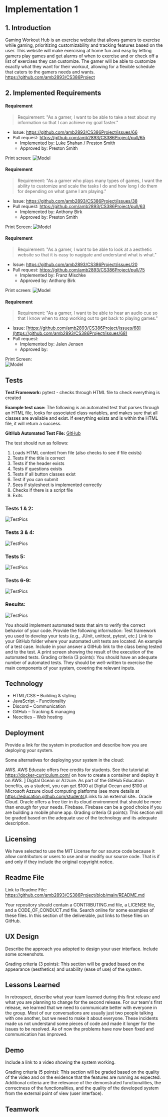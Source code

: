 # Implementation 1
## 1. Introduction
Gaming Workout Hub is an exercise website that allows gamers to exercise while gaming, prioritizing customizability and tracking features based on the user. This website will make exercising at home fun and easy by letting gamers play games and get alarms of when to exercise and or check off a list of exercises they can customize. The gamer will be able to customize exactly what they want for their workout, allowing for a flexible schedule that caters to the gamers needs and wants. https://github.com/amb2893/CS386Project


## 2. Implemented Requirements
#### Requirement
> Requirement: "As a gamer, I want to be able to take a test about my information so that I can achieve my goal faster."
- Issue: https://github.com/amb2893/CS386Project/issues/66
- Pull request: https://github.com/amb2893/CS386Project/pull/65
    - Implemented by: Luke Shahan / Preston Smith
    - Approved by: Preston Smith

Print screen: 
![Model](D-4_Pictures/InformationTestPic.png)

#### Requirement
> Requirement: "As a gamer who plays many types of games, I want the ability to customize and scale the tasks I do and how long I do them for depending on what game I am playing."
- Issue: https://github.com/amb2893/CS386Project/issues/38 
- Pull request: https://github.com/amb2893/CS386Project/pull/63 
    - Implemented by: Anthony Birk 
    - Approved by: Preston Smith
  
Print Screen:
![Model](D-4_Pictures/CustomAlarmTodoPage.png)

#### Requirement
> Requirement: "As a gamer, I want to be able to look at a aesthetic website so that it is easy to nagigate and understand what is what."
- Issue: https://github.com/amb2893/CS386Project/issues/20
- Pull request: https://github.com/amb2893/CS386Project/pull/75
    - Implemented by: Franz Mischke
    - Approved by: Anthony Birk

Print screen: 
![Model](D-4_Pictures/issue_fix_20.png)
  
#### Requirement
> Requirement: "As a gamer, I want to be able to hear an audio cue so that I know when to stop working out to get back to playing games."
- Issue: [https://github.com/amb2893/CS386Project/issues/68](https://github.com/amb2893/CS386Project/issues/68)
- Pull request: 
    - Implemented by: Jalen Jensen
    - Approved by:
  
Print Screen:  
![Model](D-4_Pictures/soundCueRequirement.png)

## Tests
**Test Framework:** pytest - checks through HTML file to check everything is created  
  
**Example test case:** The following is an automated test that parses through an HTML file, looks for associated class variables, and makes sure that all classes are available and exist. If everything exists and is within the HTML file, it will return a success.  
  
**GitHub Automated Test File:** [GitHub](https://github.com/amb2893/CS386Project/blob/testHTML/PyTests/test_html.py)  

The test should run as follows:  
1. Loads HTML content from file (also checks to see if file exists)
2. Tests if the title is correct
3. Tests if the header exists
4. Tests if questions exists
5. Tests if all button classes exist
6. Test if you can submit
7. Sees if stylesheet is implemented correctly
8. Checks if there is a script file
9. Exits  
  
### Tests 1 & 2:  
![TestPics](D-4_Pictures/testingpic2.png)  
  
### Tests 3 & 4:  
![TestPics](D-4_Pictures/testingpic4.png)
  
### Tests 5:  
![TestPics](D-4_Pictures/testingpic3.png)  
  
### Tests 6-9:  
![TestPics](D-4_Pictures/testingpic5.png)  
  
### Results:  
![TestPics](D-4_Pictures/testingpic1.png)  


You should implement automated tests that aim to verify the correct behavior of your code. Provide the following information:
Test framework you used to develop your tests (e.g., JUnit, unittest, pytest, etc.)
Link to your GitHub folder where your automated unit tests are located.
An example of a test case. Include in your answer a GitHub link to the class being tested and to the test.
A print screen showing the result of the execution of the automated tests. 
Grading criteria (3 points): You should have an adequate number of automated tests. They should be well-written to exercise the main components of your system, covering the relevant inputs.

## Technology  
* HTML/CSS – Building & styling  
* JavaScript – Functionality  
* Discord – Communication  
* GitHub – Tracking & managing  
* Neocities – Web hosting  

## Deployment
Provide a link for the system in production and describe how you are deploying your system. 

Some alternatives for deploying your system in the cloud:

AWS. AWS Educate offers free credits for students. See the tutorial at https://docker-curriculum.com/ on how to create a container and deploy it on AWS. ]
Digital Ocean or Azzure. As part of the GitHub Education benefits, as a student, you can get $100 at Digital Ocean and $100 at Microsoft Azzure cloud computing platforms (see more details at https://education.github.com/students)Links to an external site..
Oracle Cloud. Oracle offers a free tier in its cloud environment that should be more than enough for your needs.
Firebase. Firebase can be a good choice if you are building a mobile phone app.
Grading criteria (3 points): This section will be graded based on the adequate use of the technology and its adequate description.

## Licensing
We have selected to use the MIT License for our source code because it allow contributors or users to use and or modify our source code. That is if and only if they include the original copyright notice.

## Readme File

Link to Readme File: https://github.com/amb2893/CS386Project/blob/main/README.md

Your repository should contain a CONTRIBUTING.md file, a LICENSE file, and a CODE_OF_CONDUCT.md file. Search online for some examples of these files. In this section of the deliverable, put links to these files on GitHub.

## UX Design
Describe the approach you adopted to design your user interface. Include some screenshots.

Grading criteria (3 points): This section will be graded based on the appearance (aesthetics) and usability (ease of use) of the system.

## Lessons Learned
In retrospect, describe what your team learned during this first release and what you are planning to change for the second release. 
For our team's first release, we learned that we need to communicate better with everyone in the group. Most of our conversations are usually just two people talking with one another, but we need to make it about everyone. These incidents made us not understand some pieces of code and made it longer for the issues to be resolved. As of now the problems have now been fixed and communication has improved.

## Demo
Include a link to a video showing the system working.

Grading criteria (5 points): This section will be graded based on the quality of the video and on the evidence that the features are running as expected. Additional criteria are the relevance of the demonstrated functionalities, the correctness of the functionalities, and the quality of the developed system from the external point of view (user interface).

## Teamwork
